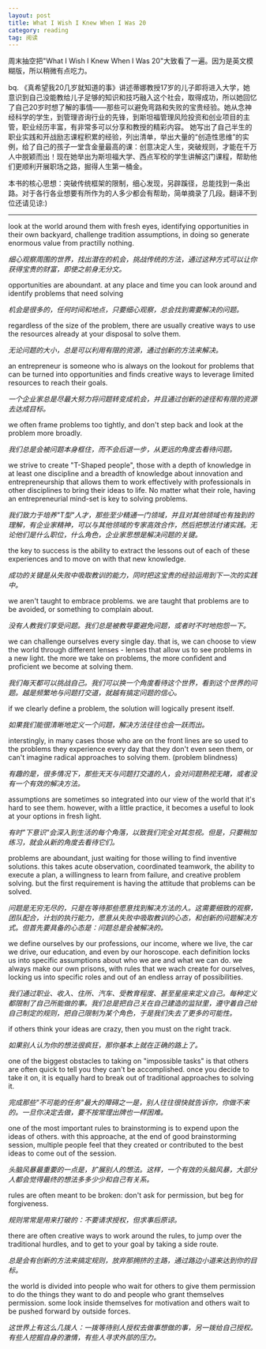 ```yaml
---
layout: post
title: What I Wish I Knew When I Was 20
category: reading
tag: 阅读
---
```


周末抽空把"What I Wish I Knew When I Was 20"大致看了一遍。因为是英文模糊版，所以稍微有点吃力。

bq. 《真希望我20几岁就知道的事》讲述蒂娜教授17岁的儿子即将进入大学，她意识到自己没能教给儿子足够的知识和技巧融入这个社会，取得成功，所以她回忆了自己20岁时想了解的事情——那些可以避免弯路和失败的宝贵经验。她从念神经科学的学生，到管理咨询行业的先锋，到斯坦福管理风险投资和创业项目的主管，职业经历丰富，有非常多可以分享和教授的精彩内容。 她写出了自己半生的职业实践和开战励志课程积累的经验，列出清单，举出大量的“创造性思维”的实例，给了自己的孩子一堂含金量最高的课：创意决定人生，突破规则，才能在千万人中脱颖而出！现在她举出为斯坦福大学、西点军校的学生讲解这门课程，帮助他们更顺利开展职场之路，掘得人生第一桶金。

本书的核心思想：突破传统框架的限制，细心发现，另辟蹊径，总能找到一条出路。对于各行各业想要有所作为的人多少都会有帮助，简单摘录了几段。翻译不到位还请见谅:)

----

look at the world around them with fresh eyes, identifying opportunities in their own backyard, challenge tradition assumptions, in doing so generate enormous value from practilly nothing.

_细心观察周围的世界，找出潜在的机会，挑战传统的方法，通过这种方式可以让你获得宝贵的财富，即使之前身无分文。_

opportunities are aboundant. at any place and time you can look around and identify problems that need solving

_机会是很多的，任何时间和地点，只要细心观察，总会找到需要解决的问题。_

regardless of the size of the problem, there are usually creative ways to use the resources already at your disposal to solve them.

_无论问题的大小，总是可以利用有限的资源，通过创新的方法来解决。_

an entrepreneur is someone who is always on the lookout for problems that can be turned into opportunities and finds creative ways to leverage limited resources to reach their goals.

_一个企业家总是尽最大努力将问题转变成机会，并且通过创新的途径和有限的资源去达成目标。_

we often frame problems too tightly, and don't step back and look at the problem more broadly.

_我们总是会被问题本身框住，而不会后退一步，从更远的角度去看待问题。_

we strive to create "T-Shaped people", those with a depth of knowledge in at least one discipline and a breadth of knowledge about innovation and entrepreneurship that allows them to work effectively with professionals in other disciplines to bring their ideas to life. No matter what their role, having an entrepreneurial mind-set is key to solving problems.

_我们致力于培养"T型"人才，那些至少精通一门领域，并且对其他领域也有独到的理解，有企业家精神，可以与其他领域的专家高效合作，然后把想法付诸实践。无论他们是什么职位，什么角色，企业家思想是解决问题的关键。_

the key to success is the ability to extract the lessons out of each of these experiences and to move on with that new knowledge.

_成功的关键是从失败中吸取教训的能力，同时把这宝贵的经验运用到下一次的实践中。_

we aren't taught to embrace problems. we are taught that problems are to be avoided, or something to complain about.

_没有人教我们享受问题。我们总是被教导要避免问题，或者时不时地抱怨一下。_

we can challenge ourselves every single day. that is, we can choose to view the world through different lenses - lenses that allow us to see problems in a new light. the more we take on problems, the more confident and proficient we become at solving them.

_我们每天都可以挑战自己。我们可以换一个角度看待这个世界，看到这个世界的问题。越是频繁地与问题打交道，就越有搞定问题的信心。_

if we clearly define a problem, the solution will logically present itself.

_如果我们能很清晰地定义一个问题，解决方法往往也会一跃而出。_

interstingly, in many cases those who are on the front lines are so used to the problems they experience every day that they don't even seen them, or can't imagine radical approaches to solving them. (problem blindness)

_有趣的是，很多情况下，那些天天与问题打交道的人，会对问题熟视无睹，或者没有一个有效的解决方法。_

assumptions are sometimes so integrated into our view of the world that it's hard to see them. however, with a little practice, it becomes a useful to look at your options in fresh light.

_有时"下意识"会深入到生活的每个角落，以致我们完全对其忽视。但是，只要稍加练习，就会从新的角度去看待它们。_

problems are aboundant, just waiting for those willing to find inventive solutions. this takes acute observation, coordinated teamwork, the ability to execute a plan, a willingness to learn from failure, and creative problem solving. but the first requirement is having the attitude that problems can be solved.

_问题是无穷无尽的，只是在等待那些愿意找到解决方法的人。这需要细致的观察，团队配合，计划的执行能力，愿意从失败中吸取教训的心态，和创新的问题解决方式。但首先要具备的心态是：问题总是会被解决的。_

we define ourselves by our professions, our income, where we live, the car we drive, our education, and even by our horoscope. each definition locks us into specific assumptions about who we are and what we can do. we always make our own prisons, with rules that we wach create for ourselves, locking us into specific roles and out of an endless array of possibilities.

_我们通过职业、收入、住所、汽车、受教育程度、甚至星座来定义自己。每种定义都限制了自己所能做的事。我们总是把自己关在自己建造的监狱里，遵守着自己给自己制定的规则，把自己限制为某个角色，于是我们失去了更多的可能性。_

if others think your ideas are crazy, then you must on the right track.

_如果别人认为你的想法很疯狂，那你基本上就在正确的路上了。_

one of the biggest obstacles to taking on "impossible tasks" is that others are often quick to tell you they can't be accomplished. once you decide to take it on, it is equally hard to break out of traditional approaches to solving it.

_完成那些"不可能的任务"最大的障碍之一是，别人往往很快就告诉你，你做不来的。一旦你决定去做，要不按常理出牌也一样困难。_

one of the most important rules to brainstorming is to expend upon the ideas of others. with this approache, at the end of good brainstorming session, multiple people feel that they created or contributed to the best ideas to come out of the session.

_头脑风暴最重要的一点是，扩展别人的想法。这样，一个有效的头脑风暴，大部分人都会觉得最终的想法多多少少和自己有关系。_

rules are often meant to be broken: don't ask for permission, but beg for forgiveness.

_规则常常是用来打破的：不要请求授权，但求事后原谅。_

there are often creative ways to work around the rules, to jump over the traditional hurdles, and to get to your goal by taking a side route.

_总是会有创新的方法来搞定规则，放弃那拥挤的主路，通过路边小道来达到你的目标。_

the world is divided into people who wait for others to give them permission to do the things they want to do and people who grant themselves permission. some look inside themselves for motivation and others wait to be pushed forward by outside forces.

_这世界上有这么几拨人：一拨等待别人授权去做事想做的事，另一拨给自己授权。有些人挖掘自身的激情，有些人寻求外部的压力。_
